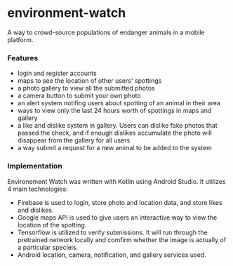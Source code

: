 # environment-watch
A way to crowd-source populations of endanger animals in a mobile platform.

### Features
- login and register accounts
- maps to see the location of other users' spottings
- a photo gallery to view all the submitted photos
- a camera button to submit your own photo
- an alert system notifing users about spotting of an animal in their area
- ways to view only the last 24 hours worth of spottings in maps and gallery
- a like and dislike system in gallery. Users can dislike fake photos that passed the check, and if enough dislikes accumulate the photo will disappear from the gallery for all users
- a way submit a request for a new animal to be added to the system

### Implementation
Environement Watch was written with Kotlin using Android Studio. It utilizes 4 main technologies:
- Firebase is used to login, store photo and location data, and store likes and dislikes.
- Google maps API is used to give users an interactive way to view the location of the spotting. 
- Tensorflow is utilized to verify submissions. It will run through the pretrained network locally and comfirm whether the image is actually of a particular specieis.
- Android location, camera, notification, and gallery services used.
